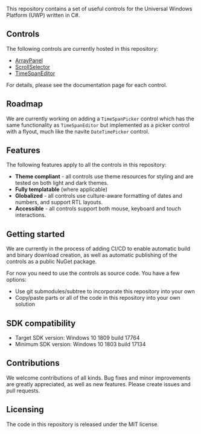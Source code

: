 This repository contains a set of useful controls for the Universal Windows Platform (UWP) written in C#.

## Controls

The following controls are currently hosted in this repository:

- [ArrayPanel](docs/ArrayPanel.md)
- [ScrollSelector](docs/ScrollSelector.md)
- [TimeSpanEditor](docs/TimeSpanEditor.md)

For details, please see the documentation page for each control.

## Roadmap

We are currently working on adding a `TimeSpanPicker` control which has the same functionality as `TimeSpanEditor` but implemented as a picker control with a flyout, much like the navite `DateTimePicker` control.

## Features

The following features apply to all the controls in this repository:

- **Theme compliant** - all controls use theme resources for styling and are tested on both light and dark themes.
- **Fully templatable** (where applicable)
- **Globalized** - all controls use culture-aware formatting of dates and numbers, and support RTL layouts.
- **Accessible** - all controls support both mouse, keyboard and touch interactions.

## Getting started

We are currently in the process of adding CI/CD to enable automatic build and binary download creation, as well as automatic publishing of the controls as a public NuGet package.

For now you need to use the controls as source code. You have a few options:

- Use git submodules/subtree to incorporate this repository into your own
- Copy/paste parts or all of the code in this repository into your own solution

## SDK compatibility

- Target SDK version: Windows 10 1809 build 17764
- Minimum SDK version: Windows 10 1803 build 17134

## Contributions

We welcome contributions of all kinds. Bug fixes and minor improvements are greatly appreciated, as well as new features. Please create issues and pull requests.

## Licensing

The code in this repository is released under the MIT license.